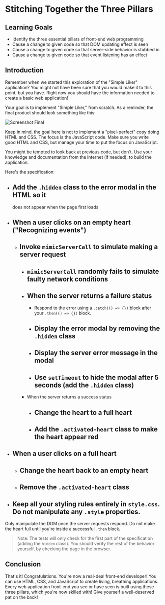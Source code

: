 # Stitching Together the Three Pillars

## Learning Goals

- Identify the three essential pillars of front-end web programming
- Cause a change to given code so that DOM updating effect is seen
- Cause a change to given code so that server-side behavior is stubbed in
- Cause a change to given code so that event listening has an effect

## Introduction

Remember when we started this exploration of the "Simple Liker" application?
You might not have been sure that you would make it to this point, but you
have. Right now you should have the information needed to create a basic web
application!

Your goal is to implement "Simple Liker," from scratch. As a reminder, the final product
should look something like this:

![Screenshot Final](https://curriculum-content.s3.amazonaws.com/fewpjs/fewpjs-build-the-example/finished_product_ss.png)

Keep in mind, the goal here is not to implement a "pixel-perfect" copy doing HTML and CSS. The
focus is the JavaScript code. Make sure you write good HTML and CSS, but manage your time to put
the focus on JavaScript.

You might be tempted to look back at previous code, but don't. Use your
knowledge and documentation from the internet (if needed), to build the
application.

Here's the specification:

- ## Add the `.hidden` class to the error modal in the HTML so it
  does not appear when the page first loads
- ## When a user clicks on an empty heart ("Recognizing events")
  - ## Invoke `mimicServerCall` to simulate making a server request
    - ## `mimicServerCall` randomly fails to simulate faulty network conditions
    - ## When the server returns a failure status
      - Respond to the error using a `.catch(() => {})` block after your
        `.then(() => {})` block.
      - ## Display the error modal by removing the `.hidden` class
      - ## Display the server error message in the modal
      - ## Use `setTimeout` to hide the modal after 5 seconds (add the `.hidden` class)
    - When the server returns a success status
      - ## Change the heart to a full heart
      - ## Add the `.activated-heart` class to make the heart appear red
- ## When a user clicks on a full heart
  - ## Change the heart back to an empty heart
  - ## Remove the `.activated-heart` class
- ## Keep all your styling rules entirely in `style.css`. Do not manipulate any `.style` properties.

Only manipulate the DOM once the server requests respond. Do not make the
heart full until you're inside a successful `.then` block.

> Note: The tests will only check for the first part of the specification (adding the `hidden` class). You should verify the rest of the behavior yourself, by checking the page in the browser.

## Conclusion

That's it! Congratulations. You're now a real-deal front-end developer! You can use
HTML, CSS, and JavaScript to create living, breathing applications. Every web application
front-end you see or have seen is built using these three pillars, which you're
now skilled with! Give yourself a well-deserved pat on the back!

[fetch]: https://developer.mozilla.org/en-US/docs/Web/API/Fetch_API/Using_Fetch
